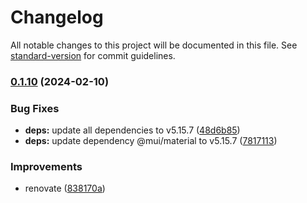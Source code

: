 # Changelog

All notable changes to this project will be documented in this file. See [standard-version](https://github.com/conventional-changelog/standard-version) for commit guidelines.

### [0.1.10](https://github.com/bhuism/nextjstryout2/compare/v0.1.9...v0.1.10) (2024-02-10)


### Bug Fixes

* **deps:** update all dependencies to v5.15.7 ([48d6b85](https://github.com/bhuism/nextjstryout2/commit/48d6b85554d5b29ecab206c08ea0bfed92bbaca8))
* **deps:** update dependency @mui/material to v5.15.7 ([7817113](https://github.com/bhuism/nextjstryout2/commit/7817113d418122067ea3f5e15fd202c4caa5ee81))


### Improvements

* renovate ([838170a](https://github.com/bhuism/nextjstryout2/commit/838170a15b40d9b2562d6bba7f7432eab550fcf5))
